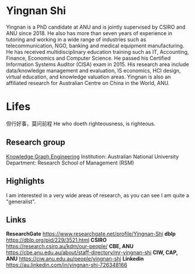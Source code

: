 
# Yingnan Shi
Yingnan is a PhD candidate at ANU and is jointly supervised by CSIRO and ANU since 2018. He also has more than seven years of experience in tutoring and working in a wide range of industries such as telecommunication, NGO, banking and medical equipment manufacturing. He has received multidisciplinary education training such as IT, Accounting, Finance, Economics and Computer Science. He passed his Certified Information Systems Auditor (CISA) exam in 2015. His research area include data/knowledge management and evaluation, IS economics, HCI design, virtual education, and knowledge valuation areas. Yingnan is also an affiliated research for Australian Centre on China in the World, ANU.

# Lifes

但行好事，莫问前程
He who doeth righteousness, is righteous.

## Research group
[Knowledge Graph Engineering](https://www.researchgate.net/lab/Knowledge-Graph-Engineering-Armin-Haller)
Institution: Australian National University
Department: Research School of Management (RSM)

## Highlights

I am interested in a very wide areas of research, as you can see I am quite a "generalist".

## Links

 **ResearchGate** https://www.researchgate.net/profile/Yingnan-Shi
  **dblp** https://dblp.org/pid/229/3521.html
   **CSIRO** https://research.csiro.au/kdm/our-people/
    **CBE, ANU** https://cbe.anu.edu.au/about/staff-directory/mr-yingnan-shi
     **CIW, CAP, ANU** https://ciw.anu.edu.au/people/yingnan-shi
      **Linkedin** https://au.linkedin.com/in/yingnan-shi-726348166

